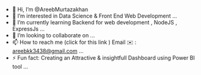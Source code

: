- 👋 Hi, I’m @AreebMurtazakhan
- 👀 I’m interested in Data Science & Front End Web Development ...
- 🌱 I’m currently learning Backend for web development , NodeJS , ExpressJs ...
- 💞️ I’m looking to collaborate on ...
- 📫 How to reach me (click for this link ) Email ✉️ : areebkk3438@gmail.com ...
- ⚡ Fun fact: Creating an Attractive & insightfull Dashboard using Power BI tool ...

<!---
AreebMurtazakhan/AreebMurtazakhan is a ✨ special ✨ repository because its `README.md` (this file) appears on your GitHub profile.
You can click the Preview link to take a look at your changes.
--->
